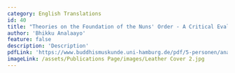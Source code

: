 ```yaml
---
category: English Translations
id: 40
title: "Theories on the Foundation of the Nuns' Order - A Critical Evaluation"
author: 'Bhikku Analaayo'
feature: false
description: 'Description'
pdfLink: 'https://www.buddhismuskunde.uni-hamburg.de/pdf/5-personen/analayo/theories-foundation.pdf'
imageLink: /assets/Publications Page/images/Leather Cover 2.jpg
---
```

